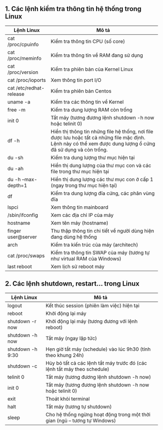 ## 1. Các lệnh kiểm tra thông tin hệ thống trong Linux
| Lệnh Linux	| Mô tả |
|-------------------|-------|
| cat /proc/cpuinfo	| Kiểm tra thông tin CPU (số core) |
| cat /proc/meminfo	| Kiểm tra thông tin về RAM đang sử dụng |
| cat /proc/version	| Kiểm tra phiên bản của Kernel Linux |
| cat /proc/ioports	| Xem thông tin port I/O |
| cat /etc/redhat-release	| Kiểm tra phiên bản Centos |
| uname -a	| Kiểm tra các thông tin về Kernel |
| free -m	| Kiểm tra dung lượng RAM còn trống |
| init 0	| Tắt máy (tương đương lệnh shutdown -h now hoặc telinit 0) |
| df -h	| Hiển thị thông tin những file hệ thống, nơi file được lưu hoặc tất cả những file mặc định. Lệnh này có thể xem được dung lượng ổ cứng đã sử dụng và còn trống. |
| du -sh	| Kiểm tra dung lượng thư mục hiện tại |
| du  -ah	 | Hiển thị dung lượng của thư mục con và các file trong thư mục hiện tại |
| du -h –max-depth=1	| Hiển thị dung lượng các thư mục con ở cấp 1 (ngay trong thư mục hiện tại) |
| df	| Kiểm tra dung lượng đĩa cứng, các phân vùng đĩa |
| lspci	| Xem thông tin mainboard   
| /sbin/ifconfig | Xem các địa chỉ IP của máy |
| hostname	| Xem tên máy (hostname) |
| finger user@server	| Thu thập thông tin chi tiết về người dùng hiện đang dùng hệ thống |
| arch	| Kiểm tra kiến trúc của máy (architech) |
| cat /proc/swaps	| Kiểm tra thông tin SWAP của máy (tương tự như virtual RAM của Windows) |
| last reboot	| Xem lịch sử reboot máy |

## 2. Các lệnh shutdown, restart… trong Linux
| Lệnh Linux	| Mô tả |
|-------------|-------|
| logout	| Kết thúc session (phiên làm việc) hiện tại |
| reboot	| Khởi động lại máy |
| shutdown -r now	| Khởi động lại máy (tương đương với lệnh reboot) |
| shutdown -h now	| Tắt máy (ngay lập tức) |
| shutdown -h 9:30	| Hẹn giờ tắt máy (schedule) vào lúc 9h30 (tính theo khung 24h) |
| shutdown -c	| Hủy bỏ tất cả các lệnh tắt máy trước đó (các lệnh tắt máy theo schedule) |
| telinit 0	| Tắt máy (tương đương lệnh shutdown -h now) |
| init 0	| Tắt máy (tương đương lệnh shutdown -h now hoặc telinit 0) |
| exit	| Thoát khỏi terminal |
| halt	| Tắt máy (tương tự shutdown) |
| sleep	| Cho hệ thống ngừng hoạt động trong một thời gian (ngủ – tương tự Windows) |
